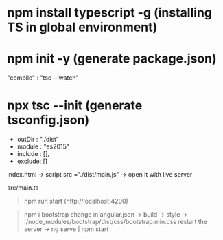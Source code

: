 # npm install typescript -g (installing TS in global environment)

# npm init -y (generate package.json)

"compile" : "tsc --watch"

# npx tsc --init (generate tsconfig.json)

- outDir : "./dist"
- module : "es2015"
- include : [],
- exclude: []

index.html -> script src ="./dist/main.js" -> open it with live server

src/main.ts

> npm run start (http://localhost:4200)

> npm i bootstrap
> change in angular.json -> build -> style -> ./node_modules/bootstrap/dist/css/bootstrap.min.css
> restart the server -> ng serve | npm start
